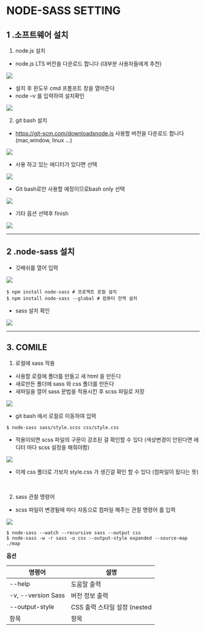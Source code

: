 # NODE-SASS SETTING

## 1 .소프트웨어 설치
1. node.js 설치
* node.js LTS 버전을 다운로드 합니다 (대부분 사용자들에게 추천)

<img src ="./images/img1.png">

* 설치 후 윈도우 cmd 프롬프트 창을 열어준다
* node –v 를 입력하여 설치확인

<img src ="./images/img2.png">

2. git bash 설치
* https://git-scm.com/downloadsnode.js 사용할 버전을 다운로드 합니다(mac,window, linux …)

<img src ="./images/img3.png">

* 사용 하고 있는 에디터가 있다면 선택

<img src ="./images/img4.png">

* Git bash로만 사용할 예정이므로bash only 선택

<img src ="./images/img5.png">

* 기타 옵션 선택후 finish

<img src ="./images/img6.png">

---

## 2 .node-sass 설치
* 깃배쉬를 열어 입력

<img src ="./images/img7.png">


````
$ npm install node-sass # 프로젝트 로컬 설치
$ npm install node-sass --global # 컴퓨터 전역 설치
````


* sass 설치 확인


<img src ="./images/img8.png">

---

## 3. COMILE 
1. 로컬에 sass 적용
* 사용할 로컬에 폴더를 만들고 새 html 을 만든다
* 새로만든 폴더에 sass 와 css 폴더를 만든다
* 새파일을 열어 sass 문법을 적용시킨 후 scss 파일로 저장



<img src ="./images/img9.png">

* git bash 에서 로컬로 이동하여 입력


````
$ node-sass sass/style.scss css/style.css
````

* 적용이되면 scss 파일의 구문이 강조된 걸 확인할 수 있다 (색상변경이 안된다면 에디터 마다 scss 설정을 해줘야함)

<img src ="./images/img11.png">

* 이제 css 폴더로 가보자 style.css 가 생긴걸 확인 할 수 있다 (컴파일이 됬다는 뜻)

</br>

2. sass  관찰 명령어

* scss 파일이 변경될때 마다 자동으로 컴파일 해주는 관찰 명령어 를 입력

<img src ="./images/img13.png">

````
$ node-sass --watch --recursive sass --output css 
$ node-sass -w -r sass -o css --output-style expanded --source-map ./map 
````

**옵션**

명령어|설명
---|---
--help |도움말 출력 
-v, --version Sass |버전 정보 출력
--output-style |CSS 출력 스타일 설정 (nested | expanded |compact | compressed) 
항목|항목